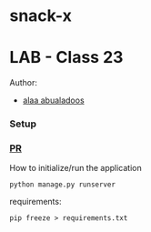# snack-x
# LAB - Class 23
Author:
- [alaa abualadoos](https://www.linkedin.com/in/alaa-abu-al-adoos-047428237/)
### Setup
### [PR](https://github.com/alaa-adoos/snack-x/pull/1)
How to initialize/run the  application
```
python manage.py runserver   
```
requirements:
```
pip freeze > requirements.txt
```
